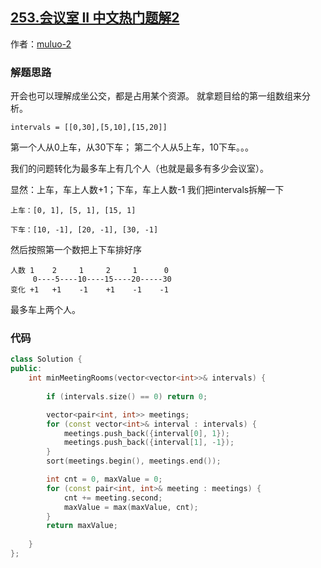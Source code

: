 ## [253.会议室 II 中文热门题解2](https://leetcode.cn/problems/meeting-rooms-ii/solutions/100000/tu-jie-zhuan-hua-wei-shang-xia-che-wen-t-uy2q)

作者：[muluo-2](https://leetcode.cn/u/muluo-2)
### 解题思路

开会也可以理解成坐公交，都是占用某个资源。
就拿题目给的第一组数组来分析。
```
intervals = [[0,30],[5,10],[15,20]]
```
第一个人从0上车，从30下车；
第二个人从5上车，10下车。。。

我们的问题转化为最多车上有几个人（也就是最多有多少会议室）。

显然：上车，车上人数+1；下车，车上人数-1
我们把intervals拆解一下
```
上车：[0, 1], [5, 1], [15, 1]

下车：[10, -1], [20, -1], [30, -1]
```

然后按照第一个数把上下车排好序
```
人数 1    2     1     2     1      0
     0----5----10----15----20-----30
变化 +1   +1    -1    +1    -1    -1
```
最多车上两个人。



### 代码

```cpp
class Solution {
public:
    int minMeetingRooms(vector<vector<int>>& intervals) {
 
        if (intervals.size() == 0) return 0;

        vector<pair<int, int>> meetings;
        for (const vector<int>& interval : intervals) {
            meetings.push_back({interval[0], 1});
            meetings.push_back({interval[1], -1});
        }
        sort(meetings.begin(), meetings.end());

        int cnt = 0, maxValue = 0;
        for (const pair<int, int>& meeting : meetings) {
            cnt += meeting.second;
            maxValue = max(maxValue, cnt);
        }
        return maxValue;
        
    }
};
```